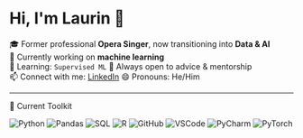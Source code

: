 # Hi, I'm Laurin 👋

🎓 Former professional **Opera Singer**, now transitioning into **Data & AI**  
🔭 Currently working on **machine learning**  
🌱 Learning: `Supervised ML` 
🤔 Always open to advice & mentorship  
📫 Connect with me: [LinkedIn](www.linkedin.com/in/laurin-siebert-8a790135a)
😄 Pronouns: He/Him

---

🧠 Current Toolkit

![Python](https://img.shields.io/badge/Python-3776AB?style=flat&logo=python&logoColor=white)
![Pandas](https://img.shields.io/badge/Pandas-150458?style=flat&logo=pandas&logoColor=white)
![SQL](https://img.shields.io/badge/SQL-4479A1?style=flat&logo=postgresql&logoColor=white)
![R](https://img.shields.io/badge/R-276DC3?style=flat&logo=r&logoColor=white)
![GitHub](https://img.shields.io/badge/GitHub-181717?style=flat&logo=github&logoColor=white)
![VSCode](https://img.shields.io/badge/VS_Code-007ACC?style=flat&logo=visualstudiocode&logoColor=white)
![PyCharm](https://img.shields.io/badge/PyCharm-000000?style=flat&logo=pycharm&logoColor=white)
![PyTorch](https://img.shields.io/badge/PyTorch-EE4C2C?style=flat&logo=pytorch&logoColor=white)

